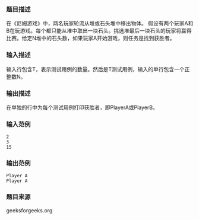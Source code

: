 ### 题目描述
在《尼姆游戏》中，两名玩家轮流从堆或石头堆中移出物体。 假设有两个玩家A和B在玩游戏。每个都只能从堆中取出一块石头。挑选堆最后一块石头的玩家将赢得比赛。给定N堆中的石头数，如果玩家A开始游戏，则任务是找到获胜者。
### 输入描述
输入行包含T，表示测试用例的数量。然后是T测试用例，输入的单行包含一个正整数N。
### 输出描述
在单独的行中为每个测试用例打印获胜者，即PlayerA或PlayerB。
### 输入范例
```
2
3
15
```
### 输出范例
```
Player A
Player A
```
### 题目来源
geeksforgeeks.org
